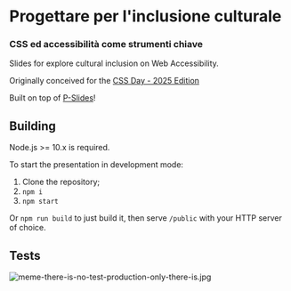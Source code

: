 # Progettare per l'inclusione culturale

### CSS ed accessibilità come strumenti chiave

Slides for explore cultural inclusion on Web Accessibility.

Originally conceived for the [CSS Day - 2025 Edition](https://2025.cssday.it/)

Built on top of [P-Slides](https://github.com/MaxArt2501/p-slides)!

## Building

Node.js >= 10.x is required.

To start the presentation in development mode:

1. Clone the repository;
2. `npm i`
3. `npm start`

Or `npm run build` to just build it, then serve `/public` with your HTTP server of choice.

## Tests

![meme-there-is-no-test-production-only-there-is.jpg](https://i.postimg.cc/9Q477w17/meme-there-is-no-test-production-only-there-is.jpg)
